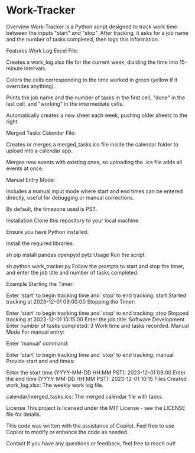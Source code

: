 # Work-Tracker
Overview
Work-Tracker is a Python script designed to track work time between the inputs "start" and "stop". After tracking, it asks for a job name and the number of tasks completed, then logs this information.

Features
Work Log Excel File:

Creates a work_log.xlsx file for the current week, dividing the time into 15-minute intervals.

Colors the cells corresponding to the time worked in green (yellow if it overrides anything).

Prints the job name and the number of tasks in the first cell, "done" in the last cell, and "working" in the intermediate cells.

Automatically creates a new sheet each week, pushing older sheets to the right.

Merged Tasks Calendar File:

Creates or merges a merged_tasks.ics file inside the calendar folder to upload into a calendar app.

Merges new events with existing ones, so uploading the .ics file adds all events at once.

Manual Entry Mode:

Includes a manual input mode where start and end times can be entered directly, useful for debugging or manual corrections.

By default, the timezone used is PST.

Installation
Clone this repository to your local machine.

Ensure you have Python installed.

Install the required libraries:

sh
pip install pandas openpyxl pytz
Usage
Run the script:

sh
python work_tracker.py
Follow the prompts to start and stop the timer, and enter the job title and number of tasks completed.

Example
Starting the Timer:

Enter 'start' to begin tracking time and 'stop' to end tracking: start
Started tracking at 2023-12-01 09:00:00
Stopping the Timer:

Enter 'start' to begin tracking time and 'stop' to end tracking: stop
Stopped tracking at 2023-12-01 10:15:00
Enter the job title: Software Development
Enter number of tasks completed: 3
Work time and tasks recorded.
Manual Mode
For manual entry:

Enter 'manual' command:

Enter 'start' to begin tracking time and 'stop' to end tracking: manual
Provide start and end times:

Enter the start time (YYYY-MM-DD HH:MM PST): 2023-12-01 09:00
Enter the end time (YYYY-MM-DD HH:MM PST): 2023-12-01 10:15
Files Created
work_log.xlsx: The weekly work log file.

calendar/merged_tasks.ics: The merged calendar file with tasks.

License
This project is licensed under the MIT License - see the LICENSE file for details.

This code was written with the assistance of Copilot. Feel free to use Copilot to modify or enhance the code as needed.

Contact
If you have any questions or feedback, feel free to reach out!
